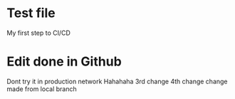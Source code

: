 # Test file
My first step to CI/CD
# Edit done in Github
Dont try it in production network
Hahahaha
3rd change
4th change
change made from local branch
